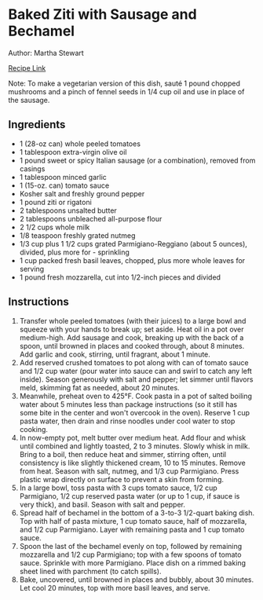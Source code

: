 # Baked Ziti with Sausage and Bechamel

Author: Martha Stewart

[Recipe Link](https://www.marthastewart.com/1554981/baked-ziti-sausage-and-bechamel)

Note: To make a vegetarian version of this dish, sauté 1 pound chopped mushrooms and a pinch of fennel seeds in 1/4 cup oil and use in place of the sausage.

## Ingredients
- 1 (28-oz can) whole peeled tomatoes
- 1 tablespoon extra-virgin olive oil
- 1 pound sweet or spicy Italian sausage (or a combination), removed from casings
- 1 tablespoon minced garlic
- 1 (15-oz. can) tomato sauce
- Kosher salt and freshly ground pepper
- 1 pound ziti or rigatoni
- 2 tablespoons unsalted butter
- 2 tablespoons unbleached all-purpose flour
- 2 1/2 cups whole milk
- 1/8 teaspoon freshly grated nutmeg
- 1/3 cup plus 1 1/2 cups grated Parmigiano-Reggiano (about 5 ounces), divided, plus more for - sprinkling
- 1 cup packed fresh basil leaves, chopped, plus more whole leaves for serving
- 1 pound fresh mozzarella, cut into 1/2-inch pieces and divided

## Instructions 
1. Transfer whole peeled tomatoes (with their juices) to a large bowl and squeeze with your hands to break up; set aside. Heat oil in a pot over medium-high. Add sausage and cook, breaking up with the back of a spoon, until browned in places and cooked through, about 8 minutes. Add garlic and cook, stirring, until fragrant, about 1 minute.
2. Add reserved crushed tomatoes to pot along with can of tomato sauce and 1/2 cup water (pour water into sauce can and swirl to catch any left inside). Season generously with salt and pepper; let simmer until flavors meld, skimming fat as needed, about 20 minutes.
3. Meanwhile, preheat oven to 425°F. Cook pasta in a pot of salted boiling water about 5 minutes less than package instructions (so it still has some bite in the center and won't overcook in the oven). Reserve 1 cup pasta water, then drain and rinse noodles under cool water to stop cooking.
4. In now-empty pot, melt butter over medium heat. Add flour and whisk until combined and lightly toasted, 2 to 3 minutes. Slowly whisk in milk. Bring to a boil, then reduce heat and simmer, stirring often, until consistency is like slightly thickened cream, 10 to 15 minutes. Remove from heat. Season with salt, nutmeg, and 1/3 cup Parmigiano. Press plastic wrap directly on surface to prevent a skin from forming.
5. In a large bowl, toss pasta with 3 cups tomato sauce, 1/2 cup Parmigiano, 1/2 cup reserved pasta water (or up to 1 cup, if sauce is very thick), and basil. Season with salt and pepper.
6. Spread half of bechamel in the bottom of a 3-to-3 1/2-quart baking dish. Top with half of pasta mixture, 1 cup tomato sauce, half of mozzarella, and 1/2 cup Parmigiano. Layer with remaining pasta and 1 cup tomato sauce.
7. Spoon the last of the bechamel evenly on top, followed by remaining mozzarella and 1/2 cup Parmigiano; top with a few spoons of tomato sauce. Sprinkle with more Parmigiano. Place dish on a rimmed baking sheet lined with parchment (to catch spills).
8. Bake, uncovered, until browned in places and bubbly, about 30 minutes. Let cool 20 minutes, top with more basil leaves, and serve.